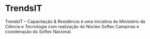 # TrendsIT
TrendsIT – Capacitação &amp; Residência é uma iniciativa do Ministério da Ciência e Tecnologia com realização do Núcleo Softex Campinas e coordenação do Softex Nacional.
